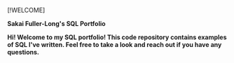 [!WELCOME]



**Sakai Fuller-Long's SQL Portfolio**

**Hi! Welcome to my SQL portfolio! This code repository contains examples of SQL I've written. Feel free to take a look and reach out if you have any questions.**
